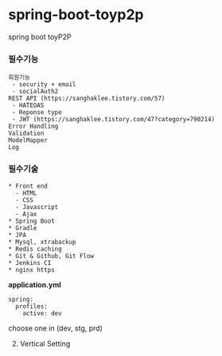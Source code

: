 # spring-boot-toyp2p



spring boot toyP2P

### 필수기능

```
회원기능 
 - security + email
 - socialAuth2
REST API (https://sanghaklee.tistory.com/57)
 - HATEOAS
 - Reponse type
 - JWT (https://sanghaklee.tistory.com/47?category=790214)
Error Handling
Validation
ModelMapper
Log
```

### 필수기술

```
* Front end
  - HTML
  - CSS
  - Javascript
  - Ajax
* Spring Boot
* Gradle
* JPA
* Mysql, xtrabackup
* Redis caching
* Git & Github, Git Flow
* Jenkins CI
* nginx https
```


**application.yml**

```
spring:
  profiles:
    active: dev
```
choose one in (dev, stg, prd)

02. Vertical Setting
